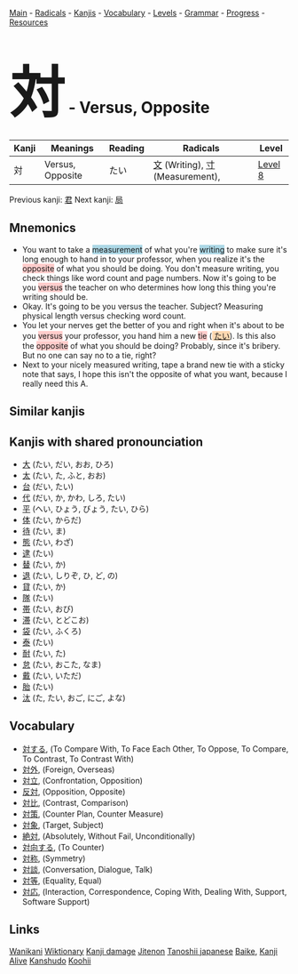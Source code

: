 <style> bigfont {font-size: 100px}</style>
[Main](../README.md) -
[Radicals](../radicals.md) -
[Kanjis](../kanjis.md) -
[Vocabulary](../vocabulary.md) -
[Levels](../levels.md) -
[Grammar](../grammar.md) - 
[Progress](../progress.md) -
[Resources](../resources.md)
# <bigfont> 対</bigfont> - Versus, Opposite 

| Kanji | Meanings | Reading | Radicals | Level |
| --- | --- | --- | --- | --- |
| 対 | Versus, Opposite | たい | [文](../radicals/文.md) (Writing), [寸](../radicals/寸.md) (Measurement),  | [Level 8](../levels/wk_level8.md) |

Previous kanji: [君](君.md) Next kanji: [局](局.md) 

## Mnemonics
 * You want to take a <span style="background-color:#ADD8E6"> measurement</span> of what you're <span style="background-color:#ADD8E6"> writing</span> to make sure it's long enough to hand in to your professor, when you realize it's the <span style="background-color:#ffcccb"> opposite</span> of what you should be doing. You don't measure writing, you check things like word count and page numbers. Now it's going to be you <span style="background-color:#ffcccb"> versus</span> the teacher on who determines how long this thing you're writing should be.
* Okay. It's going to be you versus the teacher. Subject? Measuring physical length versus checking word count.
* You let your nerves get the better of you and right when it's about to be you <span style="background-color:#ffcccb"> versus</span> your professor, you hand him a new <span style="background-color:#ffcccb"> tie</span> (<span style="background-color:#fed8b1"> [たい](https://jisho.org/search/たい)</span>). Is this also the <span style="background-color:#ffcccb"> opposite</span> of what you should be doing? Probably, since it's bribery. But no one can say no to a tie, right?
* Next to your nicely measured writing, tape a brand new tie with a sticky note that says, I hope this isn't the opposite of what you want, because I really need this A.


## Similar kanjis
 


## Kanjis with shared pronounciation
 * [大](大.md) (たい, だい, おお, ひろ)
* [太](太.md) (たい, た, ふと, おお)
* [台](台.md) (だい, たい)
* [代](代.md) (だい, か, かわ, しろ, たい)
* [平](平.md) (へい, ひょう, びょう, たい, ひら)
* [体](体.md) (たい, からだ)
* [待](待.md) (たい, ま)
* [態](態.md) (たい, わざ)
* [逮](逮.md) (たい)
* [替](替.md) (たい, か)
* [退](退.md) (たい, しりぞ, ひ, ど, の)
* [貸](貸.md) (たい, か)
* [隊](隊.md) (たい)
* [帯](帯.md) (たい, おび)
* [滞](滞.md) (たい, とどこお)
* [袋](袋.md) (たい, ふくろ)
* [泰](泰.md) (たい)
* [耐](耐.md) (たい, た)
* [怠](怠.md) (たい, おこた, なま)
* [戴](戴.md) (たい, いただ)
* [胎](胎.md) (たい)
* [汰](汰.md) (た, たい, おご, にご, よな)



## Vocabulary
 * [対する](../vocabulary/対.md), (To Compare With, To Face Each Other, To Oppose, To Compare, To Contrast, To Contrast With)
* [対外](../vocabulary/対.md), (Foreign, Overseas)
* [対立](../vocabulary/対.md), (Confrontation, Opposition)
* [反対](../vocabulary/対.md), (Opposition, Opposite)
* [対比](../vocabulary/対.md), (Contrast, Comparison)
* [対策](../vocabulary/対.md), (Counter Plan, Counter Measure)
* [対象](../vocabulary/対.md), (Target, Subject)
* [絶対](../vocabulary/対.md), (Absolutely, Without Fail, Unconditionally)
* [対向する](../vocabulary/対.md), (To Counter)
* [対称](../vocabulary/対.md), (Symmetry)
* [対談](../vocabulary/対.md), (Conversation, Dialogue, Talk)
* [対等](../vocabulary/対.md), (Equality, Equal)
* [対応](../vocabulary/対.md), (Interaction, Correspondence, Coping With, Dealing With, Support, Software Support)




## Links 


[Wanikani](https://www.wanikani.com/kanji/対)
[Wiktionary](https://en.wiktionary.org/wiki/対)
[Kanji damage](http://www.kanjidamage.com/kanji/search?utf8=✓&q=対)
[Jitenon](https://jitenon.com/kanji/対)
[Tanoshii japanese](https://www.tanoshiijapanese.com/dictionary/kanji.cfm?k=対)
[Baike](https://baike.baidu.com/item/対),
[Kanji Alive](https://app.kanjialive.com/対)
[Kanshudo](https://www.kanshudo.com/searchmn?q=対)
[Koohii](https://kanji.koohii.com/study/kanji/対)
